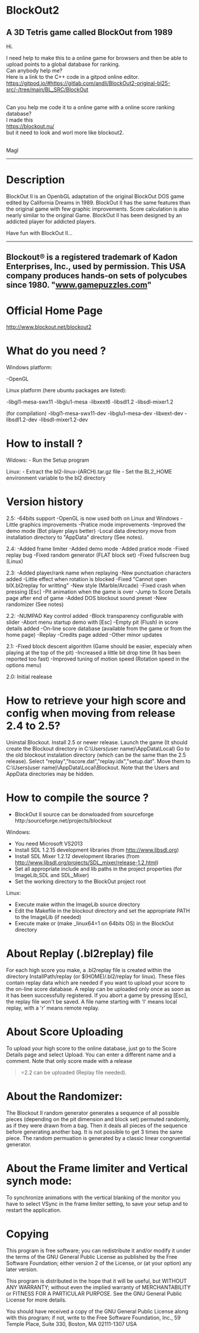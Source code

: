 # BlockOut2
A 3D Tetris game called BlockOut from 1989 
------------------------------------------------------
Hi.

I need help to make this to a online game for browsers and then be able to upload points to a global database for ranking.   <br>
Can anybody help me?   <br>
Here is a link to the C++ code in a gitpod online editor.  <br>
https://gitpod.io/#https://gitlab.com/andli/BlockOut2-original-bl25-src/-/tree/main/BL_SRC/BlockOut      <br>  <br>

Can you help me code it to a online game with a online score ranking database?    <br>
I made this   <br>
https://blockout.nu/    <br>
but it need to look and worl more like blockout2.    <br>  <br>

MagI
  <br>

--------------------------------
Description
===========

  BlockOut II is an OpenbGL adaptation of the original BlockOut DOS 
  game edited by California Dreams in 1989. BlockOut II has the same features 
  than the original game with few graphic improvements. Score calculation is 
  also nearly similar to the original Game. BlockOut II has been designed by 
  an addicted player for addicted players.
  
  Have fun with BlockOut II...

  --------------------------------------------------------------------------------------
  Blockout® is a registered trademark of Kadon Enterprises, Inc., used by permission. 
  This USA company produces hands-on sets of polycubes since 1980. "www.gamepuzzles.com"
  --------------------------------------------------------------------------------------

Official Home Page
==================

http://www.blockout.net/blockout2

What do you need ?
==================

Windows platform:

  -OpenGL

Linux platform (here ubuntu packages are listed):

  -libgl1-mesa-swx11
  -libglu1-mesa
  -libxext6
  -libsdl1.2
  -libsdl-mixer1.2

  (for compilation)
  -libgl1-mesa-swx11-dev
  -libglu1-mesa-dev
  -libxext-dev
  -libsdl1.2-dev
  -libsdl-mixer1.2-dev

How to install ?
================

Widows:  - Run the Setup program

Linux:   - Extract the bl2-linux-(ARCH).tar.gz file
         - Set the BL2_HOME environment variable to the bl2 directory  

Version history
===============

  2.5:
    -64bits support
    -OpenGL is now used both on Linux and Windows
    -Little graphics improvements
    -Pratice mode improvements
    -Improved the demo mode (Bot player plays better)
    -Local data directory move from installation directory to "AppData" directory (See notes).

  2.4:
    -Added frame limiter
    -Added demo mode
    -Added pratice mode
    -Fixed replay bug
    -Fixed random generator (FLAT block set)
    -Fixed fullscreen bug (Linux)

  2.3:
    -Added player/rank name when replaying
    -New punctuation characters added
    -Little effect when rotation is blocked
    -Fixed "Cannot open blX.bl2replay for writting"
    -New style (Marble/Arcade)
    -Fixed crash when pressing [Esc]
    -Pit animation when the game is over
    -Jump to Score Details page after end of game
    -Added DOS blockout sound preset
    -New randomizer (See notes)
    
  2.2:
    -NUMPAD Key control added
    -Block transparency configurable with slider
    -Abort menu startup demo with [Esc]
    -Empty pit (Flush) in score details added
    -On-line score database (available from the game or from the home page)
    -Replay
    -Credits page added
    -Other minor updates

  2.1:
    -Fixed block descent algorithm (Game should be easier, especialy when playing at
     the top of the pit)
    -Increased a little bit drop time (It has been reported too fast)
    -Improved tuning of motion speed (Rotation speed in the options menu)
      
  2.0:
    Initial realease

How to retrieve your high score and config when moving from release 2.4 to 2.5?
===============================================================================

Uninstal Blockout.
Install 2.5 or newer release.
Launch the game (It should create the Blockout directory in C:\Users\(user name)\AppData\Local)
Go to the old blockout instalation directory (which can be the same than the 2.5 release).
Select "replay","hscore.dat","replay.idx","setup.dat".
Move them to C:\Users\(user name)\AppData\Local\Blockout.
Note that the Users and AppData directories may be hidden.

How to compile the source ?
===========================

  - BlockOut II source can be donwloaded from sourceforge http:/sourceforge.net/projects/blockout

Windows:

  - You need Microsoft VS2013
  - Install SDL 1.2.15 development libraries (from http://www.libsdl.org)
  - Install SDL Mixer 1.2.12 development libraries (from http://www.libsdl.org/projects/SDL_mixer/release-1.2.html)
  - Set all appropriate include and lib paths in the project properties
    (for ImageLib,SDL and SDL_Mixer)
  - Set the working directory to the BlockOut project root

Linux:

  - Execute make within the ImageLib source directory
  - Edit the Makefile in the blockout directory and set the appropriate PATH to the ImageLib (if needed)
  - Execute make or (make _linux64=1 on 64bits OS) in the BlockOut directory
  
About Replay (.bl2replay) file
==============================

  For each high score you make, a .bl2replay file is created within
  the directory InstallPath/replay (or $(HOME)/.bl2/replay for linux).
  These files contain replay data which are needed if you want to upload
  your score to the on-line score database. A replay can be uploaded 
  only once as soon as it has been successfully registered. If you 
  abort a game by pressing [Esc], the replay file won't be saved.
  A file name starting with 'l' means local replay, with a 'r' means
  remote replay.

About Score Uploading
=====================

  To upload your high score to the online database, just go to the
  Score Details page and select Upload. You can enter a different
  name and a comment. Note that only score made with a release
  >=2.2 can be uploaded (Replay file needed).

About the Randomizer:
=====================

 The Blockout II random generator generates a sequence of all possible 
 pieces (depending on the pit dimension and block set) permuted randomly,
 as if they were drawn from a bag. Then it deals all pieces of the 
 sequence before generating another bag. It is not possible to get
 3 times the same piece. The random permuation is generated by a classic
 linear congruential generator.

About the Frame limiter and Vertical synch mode:
================================================

 To synchronize animations with the vertical blanking of the monitor 
 you have to select VSync in the frame limiter setting, to save your
 setup and to restart the application.
     
Copying
=======

  This program is free software; you can redistribute it and/or modify
  it under the terms of the GNU General Public License as published by
  the Free Software Foundation; either version 2 of the License, or
  (at your option) any later version.

  This program is distributed in the hope that it will be useful,
  but WITHOUT ANY WARRANTY; without even the implied warranty of
  MERCHANTABILITY or FITNESS FOR A PARTICULAR PURPOSE.  See the
  GNU General Public License for more details.

  You should have received a copy of the GNU General Public License
  along with this program; if not, write to the Free Software
  Foundation, Inc., 59 Temple Place, Suite 330, Boston, MA  02111-1307  USA
